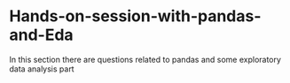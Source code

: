 # Hands-on-session-with-pandas-and-Eda
In this section there are questions related to pandas and some exploratory data analysis part
